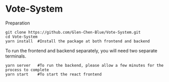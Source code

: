 # Vote-System

Preparation
```
git clone https://github.com/Glen-Chen-Blue/Vote-System.git
cd Vote-System
yarn install  #Install the package at both frontend and backend
```

To run the frontend and backend separately, you will need two separate terminals. 
```
yarn server   #To run the backend, please allow a few minutes for the process to complete
yarn start    #To start the react frontend
```
